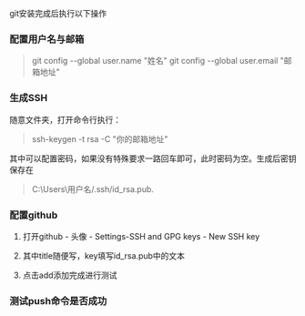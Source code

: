 git安装完成后执行以下操作

### 配置用户名与邮箱

> git config --global user.name "姓名"
> git config --global user.email "邮箱地址"

### 生成SSH

随意文件夹，打开命令行执行：

> ssh-keygen -t rsa -C "你的邮箱地址"

其中可以配置密码，如果没有特殊要求一路回车即可，此时密码为空。生成后密钥保存在

> C:\Users\用户名/.ssh/id_rsa.pub.

### 配置github

1. 打开github - 头像 - Settings-SSH and GPG keys - New SSH key

2. 其中title随便写，key填写id_rsa.pub中的文本

3. 点击add添加完成进行测试

### 测试push命令是否成功


